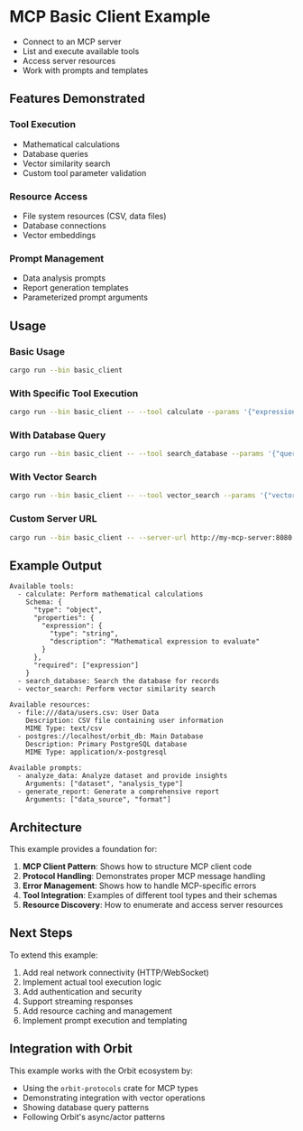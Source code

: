 # MCP Basic Client Example

- Connect to an MCP server
- List and execute available tools
- Access server resources
- Work with prompts and templates

## Features Demonstrated

### Tool Execution
- Mathematical calculations
- Database queries
- Vector similarity search
- Custom tool parameter validation

### Resource Access
- File system resources (CSV, data files)
- Database connections
- Vector embeddings

### Prompt Management
- Data analysis prompts
- Report generation templates
- Parameterized prompt arguments

## Usage

### Basic Usage
```bash
cargo run --bin basic_client
```

### With Specific Tool Execution
```bash
cargo run --bin basic_client -- --tool calculate --params '{"expression": "2 + 2"}'
```

### With Database Query
```bash
cargo run --bin basic_client -- --tool search_database --params '{"query": "SELECT * FROM users", "limit": 10}'
```

### With Vector Search
```bash
cargo run --bin basic_client -- --tool vector_search --params '{"vector": [0.1, 0.2, 0.3], "k": 5}'
```

### Custom Server URL
```bash
cargo run --bin basic_client -- --server-url http://my-mcp-server:8080
```

## Example Output

```
Available tools:
  - calculate: Perform mathematical calculations
    Schema: {
      "type": "object",
      "properties": {
        "expression": {
          "type": "string",
          "description": "Mathematical expression to evaluate"
        }
      },
      "required": ["expression"]
    }
  - search_database: Search the database for records
  - vector_search: Perform vector similarity search

Available resources:
  - file:///data/users.csv: User Data
    Description: CSV file containing user information
    MIME Type: text/csv
  - postgres://localhost/orbit_db: Main Database
    Description: Primary PostgreSQL database
    MIME Type: application/x-postgresql

Available prompts:
  - analyze_data: Analyze dataset and provide insights
    Arguments: ["dataset", "analysis_type"]
  - generate_report: Generate a comprehensive report
    Arguments: ["data_source", "format"]
```

## Architecture

This example provides a foundation for:

1. **MCP Client Pattern**: Shows how to structure MCP client code
2. **Protocol Handling**: Demonstrates proper MCP message handling
3. **Error Management**: Shows how to handle MCP-specific errors
4. **Tool Integration**: Examples of different tool types and their schemas
5. **Resource Discovery**: How to enumerate and access server resources

## Next Steps

To extend this example:

1. Add real network connectivity (HTTP/WebSocket)
2. Implement actual tool execution logic
3. Add authentication and security
4. Support streaming responses
5. Add resource caching and management
6. Implement prompt execution and templating

## Integration with Orbit

This example works with the Orbit ecosystem by:

- Using the `orbit-protocols` crate for MCP types
- Demonstrating integration with vector operations
- Showing database query patterns
- Following Orbit's async/actor patterns